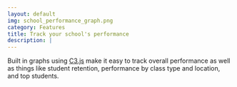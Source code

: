 ```yaml
---
layout: default
img: school_performance_graph.png
category: Features
title: Track your school's performance
description: |
---
```


Built in graphs using [C3.js](http://c3js.org/) make it easy to track overall performance as well as things like student retention, performance by class type and location, and top students.